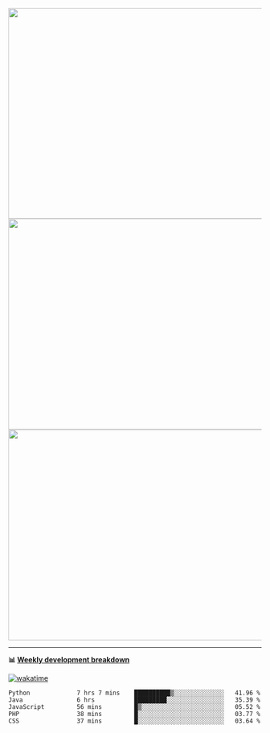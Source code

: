 <p float="left" align="middle"><img src="https://user-images.githubusercontent.com/56089155/195064669-12bd89bb-53c9-44b1-9fd8-993f93f585e1.png" width="600px" height="420px">
<img src="https://user-images.githubusercontent.com/56089155/195064706-c37aa3c8-f669-46c9-abba-1eadcbb910c5.png" width="600px" height="420px">
<img src="https://user-images.githubusercontent.com/56089155/195064753-0de674c7-4fc7-4831-a8a5-402e19cc77be.png" width="600px" height="420px"></p>

<hr />

**📊 [Weekly development breakdown](https://wakatime.com/@Ari24)**

[![wakatime](https://wakatime.com/badge/user/ca34c016-707f-4382-84cf-1823913a1423.svg)](https://wakatime.com/@ca34c016-707f-4382-84cf-1823913a1423)

<!--START_SECTION:waka-->

```text
Python             7 hrs 7 mins    ██████████▒░░░░░░░░░░░░░░   41.96 %
Java               6 hrs           █████████░░░░░░░░░░░░░░░░   35.39 %
JavaScript         56 mins         █▒░░░░░░░░░░░░░░░░░░░░░░░   05.52 %
PHP                38 mins         █░░░░░░░░░░░░░░░░░░░░░░░░   03.77 %
CSS                37 mins         █░░░░░░░░░░░░░░░░░░░░░░░░   03.64 %
```

<!--END_SECTION:waka-->
